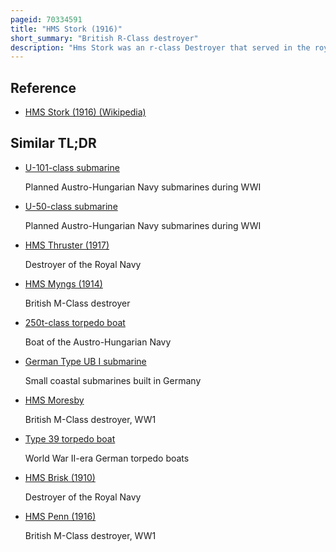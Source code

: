 ```yaml
---
pageid: 70334591
title: "HMS Stork (1916)"
short_summary: "British R-Class destroyer"
description: "Hms Stork was an r-class Destroyer that served in the royal Navy during the first World War. The R Class was an Improvement on the previous M Class with geared Steam Turbines to improve Efficiency. Launched by Hawthorn Leslie at Hebburn in 1917, Stork joined the Harwich Force. The Destroyer saw Service escorting Convoys in the english Channel and encountered both german Submarines and torpedo Boats but did not record any Hit on the Enemy. The Vessel also supported Attacks on german Forces on the Coast of Western Europe by Coastal Motor Boats, flying Boats and Monitors, including the Zeebrugge Raid of 1918."
---
```


## Reference

- [HMS Stork (1916) (Wikipedia)](https://en.wikipedia.org/?curid=70334591)

## Similar TL;DR

- [U-101-class submarine](/tldr/en/u-101-class-submarine)

  Planned Austro-Hungarian Navy submarines during WWI

- [U-50-class submarine](/tldr/en/u-50-class-submarine)

  Planned Austro-Hungarian Navy submarines during WWI

- [HMS Thruster (1917)](/tldr/en/hms-thruster-1917)

  Destroyer of the Royal Navy

- [HMS Myngs (1914)](/tldr/en/hms-myngs-1914)

  British M-Class destroyer

- [250t-class torpedo boat](/tldr/en/250t-class-torpedo-boat)

  Boat of the Austro-Hungarian Navy

- [German Type UB I submarine](/tldr/en/german-type-ub-i-submarine)

  Small coastal submarines built in Germany

- [HMS Moresby](/tldr/en/hms-moresby)

  British M-Class destroyer, WW1

- [Type 39 torpedo boat](/tldr/en/type-39-torpedo-boat)

  World War II-era German torpedo boats

- [HMS Brisk (1910)](/tldr/en/hms-brisk-1910)

  Destroyer of the Royal Navy

- [HMS Penn (1916)](/tldr/en/hms-penn-1916)

  British M-Class destroyer, WW1
